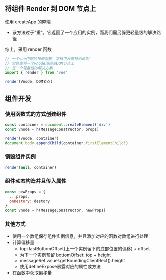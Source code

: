 ## 将组件 Render 到 DOM 节点上

使用 createApp 的弊端

- 该方法过于"重"，它返回了一个应用的实例，而我们需另辟更轻量级的解决路径

综上，采用 render 函数

```js
// 一个vue内部的神奇函数，文档中没有特别说明
// 它负责将一个vnode渲染到DOM节点上
// 是一个轻量级的解决方案
import { render } from 'vue'

render(Vnode, DOM节点)
```

## 组件开发

### 使用函数式的方式创建组件

```js
const container = document.createElement('div')
const vnode = h(MessageConstructor, props)

render(vnode, container)
document.body.appendChild(container.firstElementChild!)
```

### 销毁组件实例

```js
render(null, container)
```

### 组件动态构造并且传入属性

```js
const newProps = {
  ...props,
  onDestory: destory
}
const vnode = h(MessageConstructor, newProps)
```

### 其他方式

- 使用一个数组保存组件实例信息，并且添加对应的函数对数组进行处理
- 计算偏移量
  - top: lastBottomOffset(上一个实例留下的底部位置的偏移) + offset
  - 为下一个实例预留 bottomOffset: top + height
  - messageRef.value!.getBoundingClientRect().height
  - 使用defineExpose暴露对应的属性或方法
- 在函数中获取偏移量

